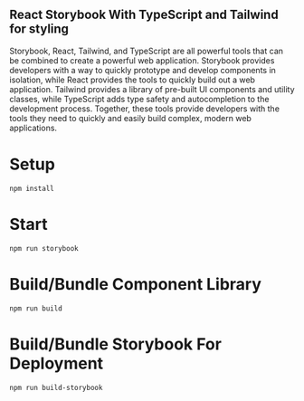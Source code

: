 ## React Storybook With TypeScript and Tailwind for styling
Storybook, React, Tailwind, and TypeScript are all powerful tools that can be combined to create a powerful web application. Storybook provides developers with a way to quickly prototype and develop components in isolation, while React provides the tools to quickly build out a web application. Tailwind provides a library of pre-built UI components and utility classes, while TypeScript adds type safety and autocompletion to the development process. Together, these tools provide developers with the tools they need to quickly and easily build complex, modern web applications.

# Setup
`npm install`

# Start
`npm run storybook`


# Build/Bundle Component Library 
`npm run build`

# Build/Bundle Storybook For Deployment
`npm run build-storybook`